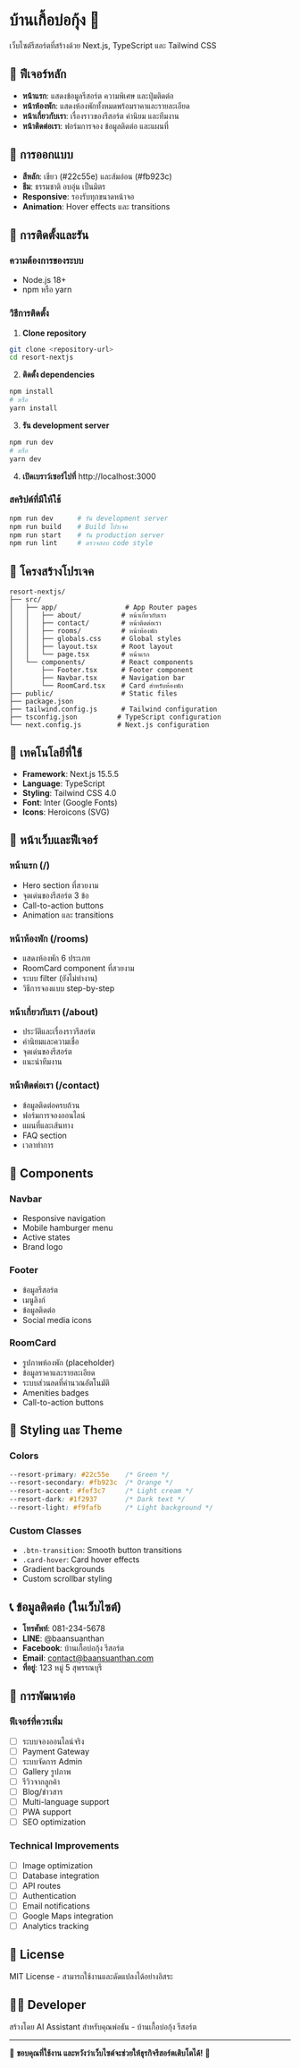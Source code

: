 # บ้านเกื้อบ่อกุ้ง 🌿

เว็บไซต์รีสอร์ตที่สร้างด้วย Next.js, TypeScript และ Tailwind CSS

## 🌟 ฟีเจอร์หลัก

- **หน้าแรก**: แสดงข้อมูลรีสอร์ต ความพิเศษ และปุ่มติดต่อ
- **หน้าห้องพัก**: แสดงห้องพักทั้งหมดพร้อมราคาและรายละเอียด
- **หน้าเกี่ยวกับเรา**: เรื่องราวของรีสอร์ต ค่านิยม และทีมงาน  
- **หน้าติดต่อเรา**: ฟอร์มการจอง ข้อมูลติดต่อ และแผนที่

## 🎨 การออกแบบ

- **สีหลัก**: เขียว (#22c55e) และส้มอ่อน (#fb923c)
- **ธีม**: ธรรมชาติ อบอุ่น เป็นมิตร
- **Responsive**: รองรับทุกขนาดหน้าจอ
- **Animation**: Hover effects และ transitions

## 🚀 การติดตั้งและรัน

### ความต้องการของระบบ
- Node.js 18+ 
- npm หรือ yarn

### วิธีการติดตั้ง

1. **Clone repository**
```bash
git clone <repository-url>
cd resort-nextjs
```

2. **ติดตั้ง dependencies**
```bash
npm install
# หรือ
yarn install
```

3. **รัน development server**
```bash
npm run dev
# หรือ
yarn dev
```

4. **เปิดเบราว์เซอร์ไปที่** http://localhost:3000

### สคริปต์ที่มีให้ใช้

```bash
npm run dev      # รัน development server
npm run build    # Build โปรเจค
npm run start    # รัน production server
npm run lint     # ตรวจสอบ code style
```

## 📁 โครงสร้างโปรเจค

```
resort-nextjs/
├── src/
│   ├── app/                 # App Router pages
│   │   ├── about/          # หน้าเกี่ยวกับเรา
│   │   ├── contact/        # หน้าติดต่อเรา
│   │   ├── rooms/          # หน้าห้องพัก
│   │   ├── globals.css     # Global styles
│   │   ├── layout.tsx      # Root layout
│   │   └── page.tsx        # หน้าแรก
│   └── components/         # React components
│       ├── Footer.tsx      # Footer component
│       ├── Navbar.tsx      # Navigation bar
│       └── RoomCard.tsx    # Card สำหรับห้องพัก
├── public/                 # Static files
├── package.json
├── tailwind.config.js      # Tailwind configuration
├── tsconfig.json          # TypeScript configuration
└── next.config.js         # Next.js configuration
```

## 🔧 เทคโนโลยีที่ใช้

- **Framework**: Next.js 15.5.5
- **Language**: TypeScript 
- **Styling**: Tailwind CSS 4.0
- **Font**: Inter (Google Fonts)
- **Icons**: Heroicons (SVG)

## 📱 หน้าเว็บและฟีเจอร์

### หน้าแรก (/)
- Hero section ที่สวยงาม
- จุดเด่นของรีสอร์ต 3 ข้อ
- Call-to-action buttons
- Animation และ transitions

### หน้าห้องพัก (/rooms)
- แสดงห้องพัก 6 ประเภท
- RoomCard component ที่สวยงาม
- ระบบ filter (ยังไม่ทำงาน)
- วิธีการจองแบบ step-by-step

### หน้าเกี่ยวกับเรา (/about)
- ประวัติและเรื่องราวรีสอร์ต
- ค่านิยมและความเชื่อ
- จุดเด่นของรีสอร์ต
- แนะนำทีมงาน

### หน้าติดต่อเรา (/contact)
- ข้อมูลติดต่อครบถ้วน
- ฟอร์มการจองออนไลน์
- แผนที่และเส้นทาง
- FAQ section
- เวลาทำการ

## 🎯 Components

### Navbar
- Responsive navigation
- Mobile hamburger menu
- Active states
- Brand logo

### Footer  
- ข้อมูลรีสอร์ต
- เมนูลิงก์
- ข้อมูลติดต่อ
- Social media icons

### RoomCard
- รูปภาพห้องพัก (placeholder)
- ข้อมูลราคาและรายละเอียด
- ระบบส่วนลดที่คำนวณอัตโนมัติ
- Amenities badges
- Call-to-action buttons

## 🎨 Styling และ Theme

### Colors
```css
--resort-primary: #22c55e    /* Green */
--resort-secondary: #fb923c  /* Orange */
--resort-accent: #fef3c7     /* Light cream */
--resort-dark: #1f2937       /* Dark text */
--resort-light: #f9fafb      /* Light background */
```

### Custom Classes
- `.btn-transition`: Smooth button transitions
- `.card-hover`: Card hover effects
- Gradient backgrounds
- Custom scrollbar styling

## 📞 ข้อมูลติดต่อ (ในเว็บไซต์)

- **โทรศัพท์**: 081-234-5678
- **LINE**: @baansuanthan
- **Facebook**: บ้านเกื้อบ่อกุ้ง รีสอร์ต
- **Email**: contact@baansuanthan.com
- **ที่อยู่**: 123 หมู่ 5 สุพรรณบุรี

## 🔮 การพัฒนาต่อ

### ฟีเจอร์ที่ควรเพิ่ม
- [ ] ระบบจองออนไลน์จริง
- [ ] Payment Gateway
- [ ] ระบบจัดการ Admin
- [ ] Gallery รูปภาพ
- [ ] รีวิวจากลูกค้า
- [ ] Blog/ข่าวสาร
- [ ] Multi-language support
- [ ] PWA support
- [ ] SEO optimization

### Technical Improvements
- [ ] Image optimization
- [ ] Database integration
- [ ] API routes
- [ ] Authentication
- [ ] Email notifications
- [ ] Google Maps integration
- [ ] Analytics tracking

## 📝 License

MIT License - สามารถใช้งานและดัดแปลงได้อย่างอิสระ

## 👨‍💻 Developer

สร้างโดย AI Assistant สำหรับคุณพ่อธัน - บ้านเกื้อบ่อกุ้ง รีสอร์ต

---

💚 **ขอบคุณที่ใช้งาน และหวังว่าเว็บไซต์จะช่วยให้ธุรกิจรีสอร์ตเติบโตได้!** 💚
